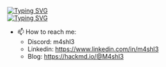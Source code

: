 [![Typing SVG](https://readme-typing-svg.herokuapp.com/?font=Fira+Code&weight=600&size=18&duration=3000&pause=1000&color=0BA922&center=true&vCenter=true&random=false&width=435&lines=Hi%2C+My+name+is+Ahmed+Mahmoud+aka+M4sh13)](https://git.io/typing-svg)                    
[![Typing SVG](https://readme-typing-svg.herokuapp.com/?font=Fira+Code&weight=600&size=18&duration=3000&pause=1000&color=0BA922&center=true&vCenter=true&random=false&width=435&lines=%E2%94%94%E2%94%80%E2%94%80%E2%95%BC%24%20Everything%20is%20Forensics)](https://git.io/typing-svg)
- 📫 How to reach me:
  - Discord: m4shl3 
  - Linkedin: https://www.linkedin.com/in/m4shl3
  - Blog: https://hackmd.io/@M4shl3
  
